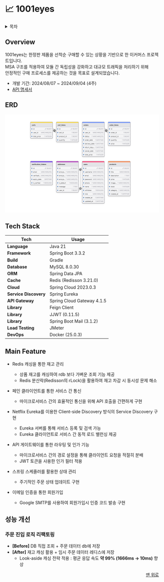 # 📈 1001eyes

<details>
<summary>목차</summary>

- [Overview](#Overview)
- [ERD](#ERD)
- [Tech Stack](#Tech-Stack)
- [Main Feature](#Main-Feature)
- [성능 개선](#성능-개선)

[//]: # (- [Trouble Shooting]&#40;#Trouble-Shooting&#41;)

</details>


## Overview

1001eyes는 한정판 제품을 선착순 구매할 수 있는 상황을 기반으로 한 이커머스 프로젝트입니다. <br>
MSA 구조를 적용하여 모듈 간 독립성을 강화하고 대규모 트래픽을 처리하기 위해 <br>
안정적인 구매 프로세스를 제공하는 것을 목표로 설계되었습니다.


- 개발 기간: 2024/08/07 ~ 2024/09/04 (4주)
- [API 명세서](https://documenter.getpostman.com/view/33051866/2sA3s7ho4p)

## ERD
![img.png](etc/image/erd.png)

## Tech Stack

| **Tech**       | **Usage**                  |
|----------------|----------------------------|
| **Language**   | Java 21                    |
| **Framework**  | Spring Boot 3.3.2          |
| **Build**      | Gradle                     |
| **Database**   | MySQL 8.0.30               |
| **ORM**        | Spring Data JPA            |
| **Cache**      | Redis (Redisson 3.21.0)    |
| **Cloud**      | Spring Cloud 2023.0.3      |
| **Service Discovery** | Spring Eureka       |
| **API Gateway**| Spring Cloud Gateway 4.1.5 |
| **Library**    | Feign Client               |
| **Library**    | JJWT (0.11.5)              |
| **Library**    | Spring Boot Mail (3.1.2)   |
| **Load Testing** | JMeter                   |
| **DevOps**     | Docker (25.0.3)            |

## Main Feature

- Redis 캐싱을 통한 재고 관리
  - 상품 재고를 캐싱하여 rdb 보다 가벼운 조회 기능 제공 
  - Redis 분산락(Redisson의 rLock)을 활용하여 재고 차감 시 동시성 문제 해소


- 페인 클라이언트를 통한 서비스 간 통신
  - 마이크로서비스 간의 효율적인 통신을 위해 API 호출을 간편하게 구현


- Netflix Eureka를 이용한 Client-side Discovery 방식의 Service Discovery 구현
  - Eureka 서버를 통해 서비스 등록 및 검색 가능
  - Eureka 클라이언트로 서비스 간 동적 로드 밸런싱 제공


- API 게이트웨이를 통한 라우팅 및 인가 기능
    - 마이크로서비스 간의 경로 설정을 통해 클라이언트 요청을 적절히 분배
    - JWT 토큰을 사용한 인가 필터 적용
  

- 스프링 스케줄러를 활용한 상태 관리
  - 주기적인 주문 상태 업데이트 구현
  

- 이메일 인증을 통한 회원가입
  - Google SMTP를 사용하여 회원가입시 인증 코드 발송 구현

## 성능 개선

### 주문 진입 로직 리팩토링

- **[Before]** DB 직접 조회 + 주문 데이터 db에 저장
- **[After]** 재고 캐싱 활용 + 임시 주문 데이터 레디스에 저장
  - Look-aside 캐싱 전략 적용 : 평균 응답 속도 **약 99% (1666ms → 10ms)** 향상


[//]: # (## Trouble Shooting)

<div align="right">

[맨 위로](#1001eyes)

</div>
